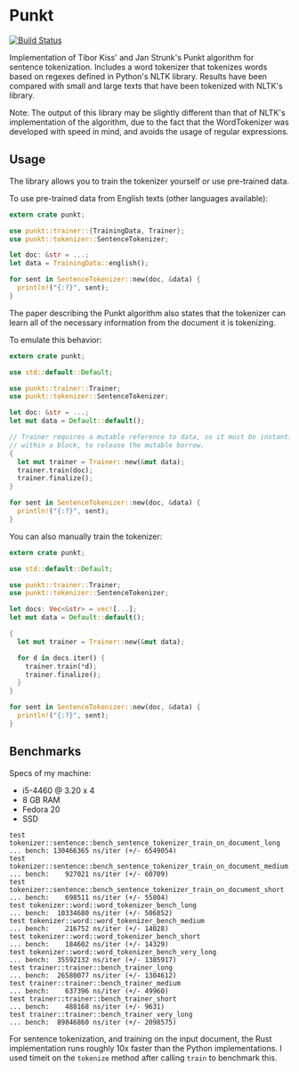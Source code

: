 # Punkt

[![Build Status](https://travis-ci.org/ferristseng/rust-punkt.svg)](https://travis-ci.org/ferristseng/rust-punkt)

Implementation of Tibor Kiss' and Jan Strunk's Punkt algorithm for sentence tokenization.
Includes a word tokenizer that tokenizes words based on regexes defined in Python's
NLTK library. Results have been compared with small and large texts that have been
tokenized with NLTK's library.

Note: The output of this library may be slightly different than that of NLTK's implementation 
of the algorithm, due to the fact that the WordTokenizer was developed with speed in mind, and 
avoids the usage of regular expressions. 

## Usage

The library allows you to train the tokenizer yourself or use pre-trained data.

To use pre-trained data from English texts (other languages available):

```rust
extern crate punkt;

use punkt::trainer::{TrainingData, Trainer};
use punkt::tokenizer::SentenceTokenizer;

let doc: &str = ...;
let data = TrainingData::english();

for sent in SentenceTokenizer::new(doc, &data) {
  println!("{:?}", sent);
}
```

The paper describing the Punkt algorithm also states that the tokenizer can learn all of the 
necessary information from the document it is tokenizing. 

To emulate this behavior:

```rust
extern crate punkt;

use std::default::Default;

use punkt::trainer::Trainer;
use punkt::tokenizer::SentenceTokenizer;

let doc: &str = ...;
let mut data = Default::default();

// Trainer requires a mutable reference to data, so it must be instantiated 
// within a block, to release the mutable borrow.
{
  let mut trainer = Trainer::new(&mut data);
  trainer.train(doc);
  trainer.finalize();
}

for sent in SentenceTokenizer::new(doc, &data) {
  println!("{:?}", sent);
}
```

You can also manually train the tokenizer:

```rust
extern crate punkt;

use std::default::Default;

use punkt::trainer::Trainer;
use punkt::tokenizer::SentenceTokenizer;

let docs: Vec<&str> = vec![...];
let mut data = Default::default();

{
  let mut trainer = Trainer::new(&mut data);

  for d in docs.iter() {
    trainer.train(*d);
    trainer.finalize();
  }
}

for sent in SentenceTokenizer::new(doc, &data) {
  println!("{:?}", sent);
}

```

## Benchmarks

Specs of my machine:

  * i5-4460 @ 3.20 x 4
  * 8 GB RAM
  * Fedora 20
  * SSD

```
test tokenizer::sentence::bench_sentence_tokenizer_train_on_document_long   ... bench: 130466365 ns/iter (+/- 6549054)
test tokenizer::sentence::bench_sentence_tokenizer_train_on_document_medium ... bench:    927021 ns/iter (+/- 60709)
test tokenizer::sentence::bench_sentence_tokenizer_train_on_document_short  ... bench:    698511 ns/iter (+/- 55804)
test tokenizer::word::word_tokenizer_bench_long                             ... bench:  10334680 ns/iter (+/- 506852)
test tokenizer::word::word_tokenizer_bench_medium                           ... bench:    216752 ns/iter (+/- 14028)
test tokenizer::word::word_tokenizer_bench_short                            ... bench:    184602 ns/iter (+/- 14329)
test tokenizer::word::word_tokenizer_bench_very_long                        ... bench:  35592132 ns/iter (+/- 1385917)
test trainer::trainer::bench_trainer_long                                   ... bench:  26580077 ns/iter (+/- 1304612)
test trainer::trainer::bench_trainer_medium                                 ... bench:    637396 ns/iter (+/- 49960)
test trainer::trainer::bench_trainer_short                                  ... bench:    488168 ns/iter (+/- 9631)
test trainer::trainer::bench_trainer_very_long                              ... bench:  89846860 ns/iter (+/- 2098575)
```

For sentence tokenization, and training on the input document, the Rust implementation runs roughly 10x faster than the Python implementations. I used timeit on the `tokenize` method after calling `train` to benchmark this.
